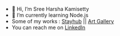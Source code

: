 - 👋 Hi, I’m Sree Harsha Kamisetty
- 🌱 I’m currently learning Node.js
- Some of my works : <a href="https://stayhub-com.netlify.app/">Stayhub</a> || <a href="https://art-gallery-123.netlify.app/">Art Gallery</a> 
- You can reach me on <a href="https://www.linkedin.com/in/sree-harsha-kamisetty-9846b32a0/">LinkedIn</a>

<!---
SreeHarsha-Kamisetty/SreeHarsha-Kamisetty is a ✨ special ✨ repository because its `README.md` (this file) appears on your GitHub profile.
You can click the Preview link to take a look at your changes.
--->
